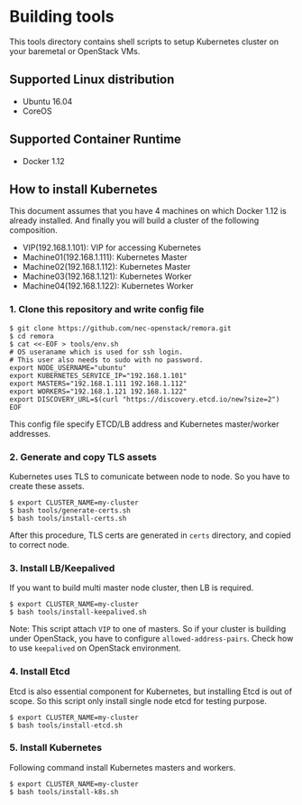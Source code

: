 # Building tools

This tools directory contains shell scripts to setup Kubernetes cluster
on your baremetal or OpenStack VMs.

## Supported Linux distribution

-   Ubuntu 16.04
-   CoreOS

## Supported Container Runtime

-   Docker 1.12

## How to install Kubernetes

This document assumes that you have 4 machines on which Docker 1.12 is
already installed. And finally you will build a cluster of the following
composition.

-   VIP(192.168.1.101): VIP for accessing Kubernetes
-   Machine01(192.168.1.111): Kubernetes Master
-   Machine02(192.168.1.112): Kubernetes Master
-   Machine03(192.168.1.121): Kubernetes Worker
-   Machine04(192.168.1.122): Kubernetes Worker

### 1. Clone this repository and write config file

    $ git clone https://github.com/nec-openstack/remora.git
    $ cd remora
    $ cat <<-EOF > tools/env.sh
    # OS useraname which is used for ssh login.
    # This user also needs to sudo with no password.
    export NODE_USERNAME="ubuntu"
    export KUBERNETES_SERVICE_IP="192.168.1.101"
    export MASTERS="192.168.1.111 192.168.1.112"
    export WORKERS="192.168.1.121 192.168.1.122"
    export DISCOVERY_URL=$(curl "https://discovery.etcd.io/new?size=2")
    EOF

This config file specify ETCD/LB address and Kubernetes master/worker
addresses.

### 2. Generate and copy TLS assets

Kubernetes uses TLS to comunicate between node to node. So you have to
create these assets.

    $ export CLUSTER_NAME=my-cluster
    $ bash tools/generate-certs.sh
    $ bash tools/install-certs.sh

After this procedure, TLS certs are generated in `certs` directory, and
copied to correct node.

### 3. Install LB/Keepalived

If you want to build multi master node cluster, then LB is required.

    $ export CLUSTER_NAME=my-cluster
    $ bash tools/install-keepalived.sh

Note: This script attach `VIP` to one of masters. So if your cluster is
building under OpenStack, you have to configure `allowed-address-pairs`.
Check how to use `keepalived` on OpenStack environment.

### 4. Install Etcd

Etcd is also essential component for Kubernetes, but installing Etcd is
out of scope. So this script only install single node etcd for testing
purpose.

    $ export CLUSTER_NAME=my-cluster
    $ bash tools/install-etcd.sh

### 5. Install Kubernetes

Following command install Kubernetes masters and workers.

    $ export CLUSTER_NAME=my-cluster
    $ bash tools/install-k8s.sh
